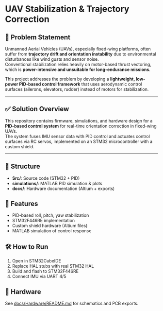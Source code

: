 # UAV Stabilization & Trajectory Correction

## 🎯 Problem Statement  
Unmanned Aerial Vehicles (UAVs), especially fixed-wing platforms, often suffer from **trajectory drift and orientation instability** due to environmental disturbances like wind gusts and sensor noise.  
Conventional stabilization relies heavily on motor-based thrust vectoring, which is **power-intensive and unsuitable for long-endurance missions**.  

This project addresses the problem by developing a **lightweight, low-power PID-based control framework** that uses aerodynamic control surfaces (ailerons, elevators, rudder) instead of motors for stabilization.  

---

## ✅ Solution Overview  
This repository contains firmware, simulations, and hardware design for a **PID-based control system** for real-time orientation correction in fixed-wing UAVs.  
The system fuses IMU sensor data with PID control and actuates control surfaces via RC servos, implemented on an STM32 microcontroller with a custom shield.

---

## 📂 Structure
- **Src/**: Source code (STM32 + PID)
- **simulations/**: MATLAB PID simulation & plots
- **docs/**: Hardware documentation (Altium + exports)

## 🚀 Features
- PID-based roll, pitch, yaw stabilization
- STM32F446RE implementation
- Custom shield hardware (Altium files)
- MATLAB simulation of control response

## 🛠️ How to Run
1. Open in STM32CubeIDE  
2. Replace HAL stubs with real STM32 HAL  
3. Build and flash to STM32F446RE  
4. Connect IMU via UART 4/5  

## 📡 Hardware
See [docs/Hardware/README.md](docs/Hardware/README.md) for schematics and PCB exports.
